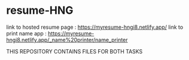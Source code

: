 # resume-HNG
link to hosted resume page : https://myresume-hngi8.netlify.app/
link to print name app : https://myresume-hngi8.netlify.app/_name%20printer/name_printer

THIS REPOSITORY CONTAINS FILES FOR BOTH TASKS
